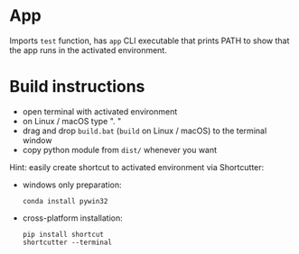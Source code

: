# App

Imports `test` function, has `app` CLI executable
that prints PATH to show that the app runs in the
activated environment.


# Build instructions

* open terminal with activated environment
* on Linux / macOS type ". "
* drag and drop `build.bat`
  (`build` on Linux / macOS) to the terminal window
* copy python module from `dist/` whenever you want


Hint: easily create shortcut to activated 
environment via Shortcutter:

* windows only preparation:

      conda install pywin32

* cross-platform installation:

      pip install shortcut
      shortcutter --terminal
